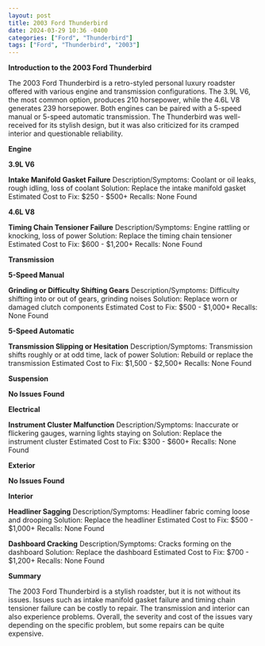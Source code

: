 ```yaml
---
layout: post
title: 2003 Ford Thunderbird
date: 2024-03-29 10:36 -0400
categories: ["Ford", "Thunderbird"]
tags: ["Ford", "Thunderbird", "2003"]
---
```

**Introduction to the 2003 Ford Thunderbird**

The 2003 Ford Thunderbird is a retro-styled personal luxury roadster offered with various engine and transmission configurations. The 3.9L V6, the most common option, produces 210 horsepower, while the 4.6L V8 generates 239 horsepower. Both engines can be paired with a 5-speed manual or 5-speed automatic transmission. The Thunderbird was well-received for its stylish design, but it was also criticized for its cramped interior and questionable reliability.

**Engine**

**3.9L V6**

**Intake Manifold Gasket Failure**
Description/Symptoms: Coolant or oil leaks, rough idling, loss of coolant
Solution: Replace the intake manifold gasket
Estimated Cost to Fix: $250 - $500+
Recalls: None Found

**4.6L V8**

**Timing Chain Tensioner Failure**
Description/Symptoms: Engine rattling or knocking, loss of power
Solution: Replace the timing chain tensioner
Estimated Cost to Fix: $600 - $1,200+
Recalls: None Found

**Transmission**

**5-Speed Manual**

**Grinding or Difficulty Shifting Gears**
Description/Symptoms: Difficulty shifting into or out of gears, grinding noises
Solution: Replace worn or damaged clutch components
Estimated Cost to Fix: $500 - $1,000+
Recalls: None Found

**5-Speed Automatic**

**Transmission Slipping or Hesitation**
Description/Symptoms: Transmission shifts roughly or at odd time, lack of power
Solution: Rebuild or replace the transmission
Estimated Cost to Fix: $1,500 - $2,500+
Recalls: None Found

**Suspension**

**No Issues Found**

**Electrical**

**Instrument Cluster Malfunction**
Description/Symptoms: Inaccurate or flickering gauges, warning lights staying on
Solution: Replace the instrument cluster
Estimated Cost to Fix: $300 - $600+
Recalls: None Found

**Exterior**

**No Issues Found**

**Interior**

**Headliner Sagging**
Description/Symptoms: Headliner fabric coming loose and drooping
Solution: Replace the headliner
Estimated Cost to Fix: $500 - $1,000+
Recalls: None Found

**Dashboard Cracking**
Description/Symptoms: Cracks forming on the dashboard
Solution: Replace the dashboard
Estimated Cost to Fix: $700 - $1,200+
Recalls: None Found

**Summary**

The 2003 Ford Thunderbird is a stylish roadster, but it is not without its issues. Issues such as intake manifold gasket failure and timing chain tensioner failure can be costly to repair. The transmission and interior can also experience problems. Overall, the severity and cost of the issues vary depending on the specific problem, but some repairs can be quite expensive.
